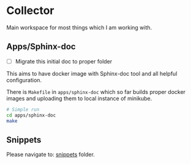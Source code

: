 # Collector

Main workspace for most things which I am working with.

## Apps/Sphinx-doc

- [ ] Migrate this initial doc to proper folder

This aims to have docker image with Sphinx-doc tool and all helpful configuration.

There is `Makefile` in `apps/sphinx-doc` which so far builds proper docker images and uploading them
to local instance of minikube.

```bash
# Simple run
cd apps/sphinx-doc
make
```

## Snippets

Please navigate to: [snippets](snippets) folder.

